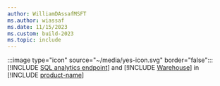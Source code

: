 ```yaml
---
author: WilliamDAssafMSFT
ms.author: wiassaf
ms.date: 11/15/2023
ms.custom: build-2023
ms.topic: include
---
```

:::image type="icon" source="~/media/yes-icon.svg" border="false"::: [!INCLUDE [SQL analytics endpoint](../fabric-se.md)] and [!INCLUDE [Warehouse](../fabric-dw.md)] in [!INCLUDE [product-name](../../../includes/product-name.md)]
